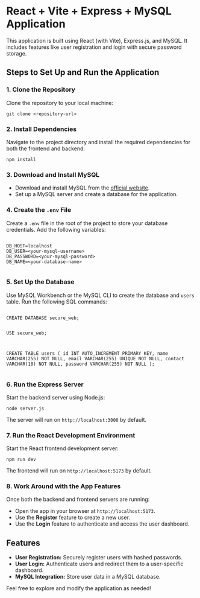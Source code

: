 <!DOCTYPE html>
<html lang="en">
<head>
  <meta charset="UTF-8">
  <meta name="viewport" content="width=device-width, initial-scale=1.0">
  <title>React + Vite + Express + MySQL Application</title>
</head>
<body>
  <h1>React + Vite + Express + MySQL Application</h1>
  <p>This application is built using React (with Vite), Express.js, and MySQL. It includes features like user registration and login with secure password storage.</p>

  <h2>Steps to Set Up and Run the Application</h2>

  <h3>1. Clone the Repository</h3>
  <p>Clone the repository to your local machine:</p>
  <pre><code>git clone &lt;repository-url&gt;</code></pre>

  <h3>2. Install Dependencies</h3>
  <p>Navigate to the project directory and install the required dependencies for both the frontend and backend:</p>
  <pre><code>npm install</code></pre>

  <h3>3. Download and Install MySQL</h3>
  <ul>
    <li>Download and install MySQL from the <a href="https://dev.mysql.com/downloads/installer/" target="_blank">official website</a>.</li>
    <li>Set up a MySQL server and create a database for the application.</li>
  </ul>

  <h3>4. Create the <code>.env</code> File</h3>
  <p>Create a <code>.env</code> file in the root of the project to store your database credentials. Add the following variables:</p>
  <pre><code>
DB_HOST=localhost
DB_USER=&lt;your-mysql-username&gt;
DB_PASSWORD=&lt;your-mysql-password&gt;
DB_NAME=&lt;your-database-name&gt;
  </code></pre>

  <h3>5. Set Up the Database</h3>
  <p>Use MySQL Workbench or the MySQL CLI to create the database and <code>users</code> table. Run the following SQL commands:</p>
  <pre><code>
CREATE DATABASE secure_web;

USE secure_web;

CREATE TABLE users (
    id INT AUTO_INCREMENT PRIMARY KEY,
    name VARCHAR(255) NOT NULL,
    email VARCHAR(255) UNIQUE NOT NULL,
    contact VARCHAR(10) NOT NULL,
    password VARCHAR(255) NOT NULL
);
  </code></pre>

  <h3>6. Run the Express Server</h3>
  <p>Start the backend server using Node.js:</p>
  <pre><code>node server.js</code></pre>
  <p>The server will run on <code>http://localhost:3000</code> by default.</p>

  <h3>7. Run the React Development Environment</h3>
  <p>Start the React frontend development server:</p>
  <pre><code>npm run dev</code></pre>
  <p>The frontend will run on <code>http://localhost:5173</code> by default.</p>

  <h3>8. Work Around with the App Features</h3>
  <p>Once both the backend and frontend servers are running:</p>
  <ul>
    <li>Open the app in your browser at <code>http://localhost:5173</code>.</li>
    <li>Use the <strong>Register</strong> feature to create a new user.</li>
    <li>Use the <strong>Login</strong> feature to authenticate and access the user dashboard.</li>
  </ul>

  <h2>Features</h2>
  <ul>
    <li><strong>User Registration:</strong> Securely register users with hashed passwords.</li>
    <li><strong>User Login:</strong> Authenticate users and redirect them to a user-specific dashboard.</li>
    <li><strong>MySQL Integration:</strong> Store user data in a MySQL database.</li>
  </ul>

  <p>Feel free to explore and modify the application as needed!</p>
</body>
</html>
